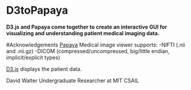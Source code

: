 # D3toPapaya

<b>D3.js and Papaya come together to create an interactive GUI for visualizing and understanding patient medical imaging data.</b>


#Acknowledgements
[Papaya](https://github.com/rii-mango/Papaya.git) Medical image viewer
supports:
-NIFTI (.nii and .nii.gz)
-DICOM (compressed/uncompressed, big/little endian, implicit/explicit types)

[D3.js](http://d3js.org/) displays the patient data.


David Walter
Undergraduate Researcher at MIT CSAIL

